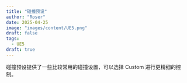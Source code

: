 ```yaml
---
title: "碰撞预设"
author: "Roser"
date: 2025-04-25
image: "images/content/UE5.png"
draft: false
tags:
  - UE5
draft: true
---
```

碰撞预设提供了一些比较常用的碰撞设置，可以选择 Custom 进行更精细的控制。